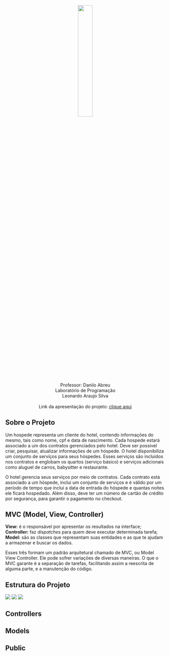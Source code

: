 <h2 align="center">
<img src="https://lh3.googleusercontent.com/Ie3tjxX8E51qHUEFuboJcBe7tBvhGqHwsAhJ859yMTa6OmpDbMpc7jwKG_Ek7pPZTUkIvpIoX0NpjDF8sFwNoe8Sux2ulC4BiC-5CBpkouwxGhBfk-EPg9GgPK8S01FXswRahVhwNlqlbK7zypqlszijiMxpPxSyh2cdpuT3esTFxm_zD4X7559M1DrAzZm95LOx2-WoDEzpOodOnuKkczQNZ07l0vV29Kl9D4uPesFpdkivNpt8_0oT4GPpBH0UyLzARX5fJqsH5P923hJaIejzClqaeVRT9AcOLBxE4ChZ6PaFRy0CpP-LijoBBt_njo75CNw3n_WCz7I1W67xF3Fm9ss5-YqdxNKT-w8sfwld8e9e4PsQa9ukgqEIBjGZCPp-BSkNtEMHixCjVrgcPCSlkBLwNDtwhs1qfVNGl0mk8xseWQr3ZsoHttklfuvD7l5hIKyVavcDB-T5fMvO0SD3-6L6cxZADt9hmNWT-IAwsDFA8cjcRra1Bl1UN91yKK6vXmcbJshUC4zBNv9U1znmxg4-7M_W-wOdMKqN6p1BnbpEAIDubedccQ=w1326-h644" width="30%">
</h2>

<p align="center">
Professor: Danilo Abreu<br>
Laboratório de Programação<br>
Leonardo Araujo Silva<br>
<br>
Link da apresentação do projeto: <a href="#" target="_blank">clique aqui</a>
</p>

## Sobre o Projeto

<p>Um hospede representa um cliente do hotel, contendo informações do mesmo, tais como nome, cpf e data de nascimento. Cada hospede estará associado a um dos contratos
gerenciados pelo hotel. Deve ser possível criar, pesquisar, atualizar informações de um hóspede. O hotel disponibiliza um conjunto de serviços para seus hóspedes. Esses serviços são incluídos nos contratos e englobam os quartos (serviço básico) e serviços adicionais
como aluguel de carros, babysitter e restaurante.</p>

<p>O hotel gerencia seus serviços por meio de contratos. Cada contrato está associado a um hóspede, inclui um conjunto de serviços e é válido por um período de tempo que
inclui a data de entrada do hóspede e quantas noites ele ficará hospedado. Além disso, deve ter um número de cartão de crédito por segurança, para garantir o pagamento no checkout.</p>


## MVC (Model, View, Controller)

<strong>View:</strong> é o responsável por apresentar os resultados na interface;<br>
<strong>Controller:</strong> faz <i>dispatches</i> para quem deve executar determinada tarefa;<br>
<strong>Model:</strong> são as classes que representam suas entidades e as que te ajudam a armazenar e buscar os dados.<br>

<p>
Esses três formam um padrão arquitetural chamado de MVC, ou Model View Controller. Ele pode sofrer variações de diversas maneiras. O que o MVC garante é a separação de tarefas, facilitando assim a reescrita de alguma parte, e a manutenção do código. </p>

## Estrutura do Projeto

<img src="https://lh3.googleusercontent.com/9TPxBYkPJyIxvBl86GsSexWsfjkKmNUJt-cXD6zZWVrhSGz2tVKSIQ0ENu4QGC2ITaDegYyVjNscC27bnWbAFn38_Ho5WBqVAEwWlGyE2C-QZ72yNFpgrvIrdRsY-FLQA1ZRjgEOzduan6aYRV94VpJtiaiwmngBWyo19ifDIEJv8ShgA1N806xKrlI91s8SPvbFmrKU75BS__Aim-J15wVfscok45JFxt5dlFCKuDSOdWO7AGDxnDzv-A5aAhdjQcz-skfr_qv6YbNKJd1FSMB44v90EjnFMm9BsE9e5hGX-GvxvLZ02uVSWIaOuSJi-bvXlI6cOeWUnRrMWGKtlq7Hg9hGJkIu2BE7nuaCLthPeV-iwysG1O4S4TZs12LxW8_lNleMAh6Y36-c4FBp4nqL8xsYsyz4LGLV8untDqLKzrwL0GorFNsF7XBQHspuQSOvnCIIio97XqqE3bjRCPfafUngcNHgHPeTCYZqCDngUWdD5UQ99g3wI30_MndCqaHfyg5TF-krG-OCH6w4_FT_hhOa6WhkbU6ZBWKgT4ynntCEG5QE32XylQ=w1325-h644">

<img src="https://lh3.googleusercontent.com/hvlvEQAl9ECqPKggqcjXfRzqBmbAacQ9OZAmD53ANOpTLccQS22Z1UZsite0pgeFzgApJL7VuPeWFx4G_1l9D-BE666rMdsFravufgNbimYJA9sdvaaj6pGhil8LSU1MCJqe7uCvCUpSZD685nnLTsX_pV3rfRFgikgjzpkIgZRRG_pOPpEy7As-BVD9EC1txjwBu03uIQh37pZF8kLv44d6WAA9PaxMnF50lP2CKOYnUnaiaexs0R414rEFZjJqQhJ2M6w3QbSMdXpqcPYILDvWEbeaYZU49J1-rcW18JI2_620S1R93VlUqVRY2AuyeDdtnQA0Fb062WpaYrYrmOYWpczNHJw_JrkDihrv5NEkjBZVGfnQb3uSPAyZjymlSu-X0cUZxT6YQjj79J3xc1J_kmb-pdJfwQiXX3iIADh3e2jSApui3Au_AD1uPLjcGkVJlB2TOz9uulxLVNM4AiOrfAlVIPDv7Wriq5oJhHYVpg08YrIVpLdbyOxFgdl8M36zH9N_kDmwK7fODERQBxL6-2wfmVVzzzJgOhx0zv6ft_RbU6qDw7TZLw=w1325-h644">

<img src="https://lh3.googleusercontent.com/HwZ86KGvtA2YyL6-G3AEv2jqc-KKBHrEJaVlTPo4_AxLloPebBPqeNzIl1vvbpHz0hxW7pTptcAFUpr4GsJzVvlJ-MG_AWZqtRTTNc0RVh3aI9_4nRiAZ9MSa4CWIrBPhzmzuPzs6u_SNcZejdaQJNvY72K5pjFIsZkRIjOcZ6jrGPya7bhek6fTSoota_1cZFgwoqv4RtvF44CpFrDwxa5TAgv_vu0g85f6o7TWghbHRdPEYUVqlHqvK5NjY4IDCzbnUnK8CTYZcOJWMA2aVRefIdNDj6Dru9oy7S-o01lSdZe9lY-_lOUyx5MEoIbJPJnXuPOar5v74I6DKQnpRHTVCEdGpyzaYe6fDCCDmeCCYJyBrxXJhPruxGgEusX5pu-Db5SxTkO1Wlm6dPupKuqIYClOEc7O6C02nQdl-9wuY-yPLQUCGz7VhUmDVPsyhn85je5Hy7Q1QwqugWtPf0bdIeuWdg8M2i4CF_X8YJgPHvIpJTNsSyaWI2Yneb5YoVUBqmxrDenge1WFgK2qgh69VaA0vf73TS2F7ZDszPvQ-oMt8fhqI3JGWg=w1325-h644">
	
## Controllers


## Models


## Public


